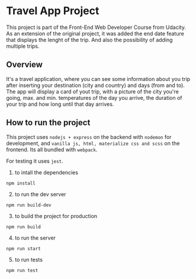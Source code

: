 # Travel App Project

This project is part of the Front-End Web Developer Course from Udacity.
As an extension of the original project, it was added the end date feature that displays the lenght of the trip. And also the possibility of adding multiple trips.

## Overview

It's a travel application, where you can see some information about you trip after inserting your destination (city and country) and days (from and to).
The app will display a card of yout trip, with a picture of the city you're going, max. and min. temperatures of the day you arrive, the duration of your trip and how long until that day arrives.

## How to run the project

This project uses `nodejs + express` on the backend with `nodemon` for development, and `vanilla js, html, materialize css and scss` on the frontend. Its all bundled with `webpack`.

For testing it uses `jest`.

1. to intall the dependencies

```npm install```

2. to run the dev server

```npm run build-dev```

3. to build the project for production

```npm run build```

4. to run the server

```npm run start```

5. to run tests

```npm run test```
